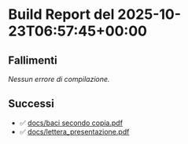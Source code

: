 # Build Report del 2025-10-23T06:57:45+00:00

## Fallimenti
_Nessun errore di compilazione._

## Successi
- ✅ [docs/baci secondo copia.pdf](docs/baci%20secondo%20copia.pdf)
- ✅ [docs/lettera_presentazione.pdf](docs/lettera_presentazione.pdf)
